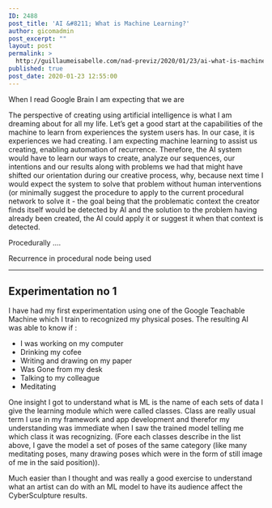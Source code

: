 ```yaml
---
ID: 2488
post_title: 'AI &#8211; What is Machine Learning?'
author: gicomadmin
post_excerpt: ""
layout: post
permalink: >
  http://guillaumeisabelle.com/nad-previz/2020/01/23/ai-what-is-machine-learning/
published: true
post_date: 2020-01-23 12:55:00
---
```

<!-- wp:paragraph -->

When I read Google Brain I am expecting that we are 

<!-- /wp:paragraph -->

<!-- wp:paragraph -->

The perspective of creating using artificial intelligence is what I am dreaming about for all my life. Let’s get a good start at the capabilities of the machine to learn from experiences the system users has. In our case, it is experiences we had creating. I am expecting machine learning to assist us creating, enabling automation of recurrence. Therefore, the AI system would have to learn our ways to create, analyze our sequences, our intentions and our results along with problems we had that might have shifted our orientation during our creative process, why, because next time I would expect the system to solve that problem without human interventions (or minimally suggest the procedure to apply to the current procedural network to solve it - the goal being that the problematic context the creator finds itself would be detected by AI and the solution to the problem having already been created, the AI could apply it or suggest it when that context is detected.

<!-- /wp:paragraph -->

<!-- wp:paragraph -->

Procedurally ....

<!-- /wp:paragraph -->

<!-- wp:paragraph -->

Recurrence in procedural node being used

<!-- /wp:paragraph -->

<!-- wp:separator -->

<hr class="wp-block-separator" />

<!-- /wp:separator -->

<!-- wp:more -->

<!--more-->

<!-- /wp:more -->

<!-- wp:heading -->

## **Experimentation** no 1

<!-- /wp:heading -->

<!-- wp:paragraph -->

I have had my first experimentation using one of the Google Teachable Machine which I train to recognized my physical poses. The resulting AI was able to know if :

<!-- /wp:paragraph -->

<!-- wp:list -->

*   I was working on my computer
*   Drinking my cofee
*   Writing and drawing on my paper
*   Was Gone from my desk
*   Talking to my colleague 
*   Meditating

<!-- /wp:list -->

<!-- wp:paragraph -->

One insight I got to understand what is ML is the name of each sets of data I give the learning module which were called classes. Class are really usual term I use in my framework and app development and therefor my understanding was immediate when I saw the trained model telling me which class it was recognizing. (Fore each classes describe in the list above, I gave the model a set of poses of the same category (like many meditating poses, many drawing poses which were in the form of still image of me in the said position)).

<!-- /wp:paragraph -->

<!-- wp:paragraph -->

Much easier than I thought and was really a good exercise to understand what an artist can do with an ML model to have its audience affect the CyberSculpture results.

<!-- /wp:paragraph -->

<!-- wp:paragraph -->



<!-- /wp:paragraph -->

<!-- wp:paragraph -->



<!-- /wp:paragraph -->
